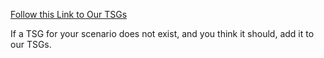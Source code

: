 [Follow this Link to Our TSGs](https://teams.microsoft.com/l/entity/com.microsoft.teamspace.tab.wiki/tab::ca06412a-24a7-4c6d-a410-0612ee0b7e6b?context=%7B%22subEntityId%22%3A%22%7B%5C%22pageId%5C%22%3A6%2C%5C%22origin%5C%22%3A2%7D%22%2C%22channelId%22%3A%2219%3Ad99d60b16fa044d7a206928ef55f54d9%40thread.skype%22%7D&tenantId=72f988bf-86f1-41af-91ab-2d7cd011db47)

If a TSG for your scenario does not exist, and you think it should, add it to our TSGs.